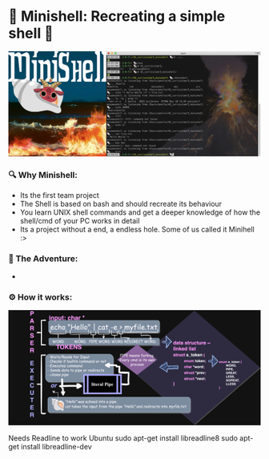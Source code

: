 # 🐚 Minishell: Recreating a simple shell 🐚

<img src="readme/minishell.png">

### 🔍 Why Minishell:
- Its the first team project
- The Shell is based on bash and should recreate its behaviour
- You learn UNIX shell commands and get a deeper knowledge of how the shell/cmd of your PC works in detail
- Its a project without a end, a endless hole. Some of us called it Minihell :>

### 🦖 The Adventure:
- 

### ⚙️ How it works:
<img src="readme/flowchart.drawio.png">


Needs Readline to work
Ubuntu
sudo apt-get install libreadline8
sudo apt-get install libreadline-dev
